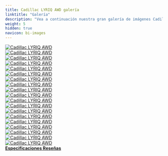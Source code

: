 ```yaml
---
title: Cadillac LYRIQ AWD galería
linktitle: "Galería"
description: "Vea a continuación nuestra gran galería de imágenes Cadillac LYRIQ AWD. Haga clic en las imágenes para ver las versiones de alta resolución."
weight: 5
hidden: true
navicon: bi-images
---
```

<!-- markdownlint-disable MD033 -->
<div class="row" id ="my-gallery">
	<div class="pswp-grid-item col-6 col-md-4">
		<a href="https://media.evkx.net/multimedia/models/cadillac/lyriq/lyriq_awd/chargeport_1.jpg"
data-pswp-src="https://media.evkx.net/multimedia/models/cadillac/lyriq/lyriq_awd/chargeport_1.jpg"
data-pswp-width="3000"
data-pswp-height="1687" 
target="_blank">
			<img src="https://media.evkx.net/multimedia/models/cadillac/lyriq/lyriq_awd/chargeport_1_xst.jpg" alt="Cadillac LYRIQ AWD" class="img-fluid " />
		</a>
	</div>
	<div class="pswp-grid-item col-6 col-md-4">
		<a href="https://media.evkx.net/multimedia/models/cadillac/lyriq/lyriq_awd/exterior_1.jpg"
data-pswp-src="https://media.evkx.net/multimedia/models/cadillac/lyriq/lyriq_awd/exterior_1.jpg"
data-pswp-width="3000"
data-pswp-height="2249" 
target="_blank">
			<img src="https://media.evkx.net/multimedia/models/cadillac/lyriq/lyriq_awd/exterior_1_xst.jpg" alt="Cadillac LYRIQ AWD" class="img-fluid " />
		</a>
	</div>
	<div class="pswp-grid-item col-6 col-md-4">
		<a href="https://media.evkx.net/multimedia/models/cadillac/lyriq/lyriq_awd/exterior_2.jpg"
data-pswp-src="https://media.evkx.net/multimedia/models/cadillac/lyriq/lyriq_awd/exterior_2.jpg"
data-pswp-width="3000"
data-pswp-height="2249" 
target="_blank">
			<img src="https://media.evkx.net/multimedia/models/cadillac/lyriq/lyriq_awd/exterior_2_xst.jpg" alt="Cadillac LYRIQ AWD" class="img-fluid " />
		</a>
	</div>
	<div class="pswp-grid-item col-6 col-md-4">
		<a href="https://media.evkx.net/multimedia/models/cadillac/lyriq/lyriq_awd/exterior_3.jpg"
data-pswp-src="https://media.evkx.net/multimedia/models/cadillac/lyriq/lyriq_awd/exterior_3.jpg"
data-pswp-width="3000"
data-pswp-height="2000" 
target="_blank">
			<img src="https://media.evkx.net/multimedia/models/cadillac/lyriq/lyriq_awd/exterior_3_xst.jpg" alt="Cadillac LYRIQ AWD" class="img-fluid " />
		</a>
	</div>
	<div class="pswp-grid-item col-6 col-md-4">
		<a href="https://media.evkx.net/multimedia/models/cadillac/lyriq/lyriq_awd/frontseats_1.jpg"
data-pswp-src="https://media.evkx.net/multimedia/models/cadillac/lyriq/lyriq_awd/frontseats_1.jpg"
data-pswp-width="3000"
data-pswp-height="2700" 
target="_blank">
			<img src="https://media.evkx.net/multimedia/models/cadillac/lyriq/lyriq_awd/frontseats_1_xst.jpg" alt="Cadillac LYRIQ AWD" class="img-fluid " />
		</a>
	</div>
	<div class="pswp-grid-item col-6 col-md-4">
		<a href="https://media.evkx.net/multimedia/models/cadillac/lyriq/lyriq_awd/frontseats_2.jpg"
data-pswp-src="https://media.evkx.net/multimedia/models/cadillac/lyriq/lyriq_awd/frontseats_2.jpg"
data-pswp-width="3000"
data-pswp-height="1687" 
target="_blank">
			<img src="https://media.evkx.net/multimedia/models/cadillac/lyriq/lyriq_awd/frontseats_2_xst.jpg" alt="Cadillac LYRIQ AWD" class="img-fluid " />
		</a>
	</div>
	<div class="pswp-grid-item col-6 col-md-4">
		<a href="https://media.evkx.net/multimedia/models/cadillac/lyriq/lyriq_awd/glassroof_1.jpg"
data-pswp-src="https://media.evkx.net/multimedia/models/cadillac/lyriq/lyriq_awd/glassroof_1.jpg"
data-pswp-width="3000"
data-pswp-height="1697" 
target="_blank">
			<img src="https://media.evkx.net/multimedia/models/cadillac/lyriq/lyriq_awd/glassroof_1_xst.jpg" alt="Cadillac LYRIQ AWD" class="img-fluid " />
		</a>
	</div>
	<div class="pswp-grid-item col-6 col-md-4">
		<a href="https://media.evkx.net/multimedia/models/cadillac/lyriq/lyriq_awd/glassroof_2.jpg"
data-pswp-src="https://media.evkx.net/multimedia/models/cadillac/lyriq/lyriq_awd/glassroof_2.jpg"
data-pswp-width="3000"
data-pswp-height="1687" 
target="_blank">
			<img src="https://media.evkx.net/multimedia/models/cadillac/lyriq/lyriq_awd/glassroof_2_xst.jpg" alt="Cadillac LYRIQ AWD" class="img-fluid " />
		</a>
	</div>
	<div class="pswp-grid-item col-6 col-md-4">
		<a href="https://media.evkx.net/multimedia/models/cadillac/lyriq/lyriq_awd/headlights_1.jpg"
data-pswp-src="https://media.evkx.net/multimedia/models/cadillac/lyriq/lyriq_awd/headlights_1.jpg"
data-pswp-width="3000"
data-pswp-height="1973" 
target="_blank">
			<img src="https://media.evkx.net/multimedia/models/cadillac/lyriq/lyriq_awd/headlights_1_xst.jpg" alt="Cadillac LYRIQ AWD" class="img-fluid " />
		</a>
	</div>
	<div class="pswp-grid-item col-6 col-md-4">
		<a href="https://media.evkx.net/multimedia/models/cadillac/lyriq/lyriq_awd/interior_1.jpg"
data-pswp-src="https://media.evkx.net/multimedia/models/cadillac/lyriq/lyriq_awd/interior_1.jpg"
data-pswp-width="3000"
data-pswp-height="1999" 
target="_blank">
			<img src="https://media.evkx.net/multimedia/models/cadillac/lyriq/lyriq_awd/interior_1_xst.jpg" alt="Cadillac LYRIQ AWD" class="img-fluid " />
		</a>
	</div>
	<div class="pswp-grid-item col-6 col-md-4">
		<a href="https://media.evkx.net/multimedia/models/cadillac/lyriq/lyriq_awd/interior_2.jpg"
data-pswp-src="https://media.evkx.net/multimedia/models/cadillac/lyriq/lyriq_awd/interior_2.jpg"
data-pswp-width="3000"
data-pswp-height="2000" 
target="_blank">
			<img src="https://media.evkx.net/multimedia/models/cadillac/lyriq/lyriq_awd/interior_2_xst.jpg" alt="Cadillac LYRIQ AWD" class="img-fluid " />
		</a>
	</div>
	<div class="pswp-grid-item col-6 col-md-4">
		<a href="https://media.evkx.net/multimedia/models/cadillac/lyriq/lyriq_awd/main_1.jpg"
data-pswp-src="https://media.evkx.net/multimedia/models/cadillac/lyriq/lyriq_awd/main_1.jpg"
data-pswp-width="3000"
data-pswp-height="2249" 
target="_blank">
			<img src="https://media.evkx.net/multimedia/models/cadillac/lyriq/lyriq_awd/main_1_xst.jpg" alt="Cadillac LYRIQ AWD" class="img-fluid " />
		</a>
	</div>
	<div class="pswp-grid-item col-6 col-md-4">
		<a href="https://media.evkx.net/multimedia/models/cadillac/lyriq/lyriq_awd/rearlights_1.jpg"
data-pswp-src="https://media.evkx.net/multimedia/models/cadillac/lyriq/lyriq_awd/rearlights_1.jpg"
data-pswp-width="3000"
data-pswp-height="2249" 
target="_blank">
			<img src="https://media.evkx.net/multimedia/models/cadillac/lyriq/lyriq_awd/rearlights_1_xst.jpg" alt="Cadillac LYRIQ AWD" class="img-fluid " />
		</a>
	</div>
	<div class="pswp-grid-item col-6 col-md-4">
		<a href="https://media.evkx.net/multimedia/models/cadillac/lyriq/lyriq_awd/screens_1.jpg"
data-pswp-src="https://media.evkx.net/multimedia/models/cadillac/lyriq/lyriq_awd/screens_1.jpg"
data-pswp-width="3000"
data-pswp-height="2000" 
target="_blank">
			<img src="https://media.evkx.net/multimedia/models/cadillac/lyriq/lyriq_awd/screens_1_xst.jpg" alt="Cadillac LYRIQ AWD" class="img-fluid " />
		</a>
	</div>
	<div class="pswp-grid-item col-6 col-md-4">
		<a href="https://media.evkx.net/multimedia/models/cadillac/lyriq/lyriq_awd/screens_2.jpg"
data-pswp-src="https://media.evkx.net/multimedia/models/cadillac/lyriq/lyriq_awd/screens_2.jpg"
data-pswp-width="3000"
data-pswp-height="2000" 
target="_blank">
			<img src="https://media.evkx.net/multimedia/models/cadillac/lyriq/lyriq_awd/screens_2_xst.jpg" alt="Cadillac LYRIQ AWD" class="img-fluid " />
		</a>
	</div>
	<div class="pswp-grid-item col-6 col-md-4">
		<a href="https://media.evkx.net/multimedia/models/cadillac/lyriq/lyriq_awd/secondrowseats_1.jpg"
data-pswp-src="https://media.evkx.net/multimedia/models/cadillac/lyriq/lyriq_awd/secondrowseats_1.jpg"
data-pswp-width="3000"
data-pswp-height="2249" 
target="_blank">
			<img src="https://media.evkx.net/multimedia/models/cadillac/lyriq/lyriq_awd/secondrowseats_1_xst.jpg" alt="Cadillac LYRIQ AWD" class="img-fluid " />
		</a>
	</div>
	<div class="pswp-grid-item col-6 col-md-4">
		<a href="https://media.evkx.net/multimedia/models/cadillac/lyriq/lyriq_awd/trunk_1.jpg"
data-pswp-src="https://media.evkx.net/multimedia/models/cadillac/lyriq/lyriq_awd/trunk_1.jpg"
data-pswp-width="3000"
data-pswp-height="2000" 
target="_blank">
			<img src="https://media.evkx.net/multimedia/models/cadillac/lyriq/lyriq_awd/trunk_1_xst.jpg" alt="Cadillac LYRIQ AWD" class="img-fluid " />
		</a>
	</div>
	<div class="pswp-grid-item col-6 col-md-4">
		<a href="https://media.evkx.net/multimedia/models/cadillac/lyriq/lyriq_awd/trunk_2.jpg"
data-pswp-src="https://media.evkx.net/multimedia/models/cadillac/lyriq/lyriq_awd/trunk_2.jpg"
data-pswp-width="3000"
data-pswp-height="2000" 
target="_blank">
			<img src="https://media.evkx.net/multimedia/models/cadillac/lyriq/lyriq_awd/trunk_2_xst.jpg" alt="Cadillac LYRIQ AWD" class="img-fluid " />
		</a>
	</div>
	<div class="pswp-grid-item col-6 col-md-4">
		<a href="https://media.evkx.net/multimedia/models/cadillac/lyriq/lyriq_awd/wheels_1.jpg"
data-pswp-src="https://media.evkx.net/multimedia/models/cadillac/lyriq/lyriq_awd/wheels_1.jpg"
data-pswp-width="3000"
data-pswp-height="2000" 
target="_blank">
			<img src="https://media.evkx.net/multimedia/models/cadillac/lyriq/lyriq_awd/wheels_1_xst.jpg" alt="Cadillac LYRIQ AWD" class="img-fluid " />
		</a>
	</div>
</div>
<script type="module">
  import PhotoSwipeLightbox from '/js/photoswipe-lightbox.esm.js';
    const lightbox = new PhotoSwipeLightbox({
       gallery: '#my-gallery',
        children: 'a',
        pswpModule: () => import('/js/photoswipe.esm.js')
    });
lightbox.init();
</script>
<div class="mt-3 mb-3">
<a href="../specifications/" class="text-decoration-none text-black">
<strong><i class="bi-arrow-left"></i> Especificaciones </strong>
</a>
<a href="../reviews/" class="text-decoration-none text-black float-end">
<strong>Reseñas <i class="bi-arrow-right"></i></strong>
</a>
</div>
